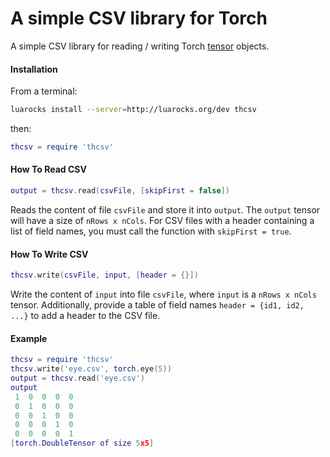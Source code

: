 # A simple CSV library for Torch #

A simple CSV library for reading / writing Torch [tensor](https://github.com/torch/torch7/blob/master/doc/tensor.md#tensor) objects.

#### Installation ####
From a terminal:
```bash
luarocks install --server=http://luarocks.org/dev thcsv
```
then:
```lua
thcsv = require 'thcsv'
```

#### How To Read CSV ####

```lua
output = thcsv.read(csvFile, [skipFirst = false])
```
Reads the content of file `csvFile` and store it into `output`. The `output` tensor will have a size of `nRows x nCols`. For CSV files with a header containing a list of field names, you must call the function with `skipFirst = true`.

#### How To Write CSV ####

```lua
thcsv.write(csvFile, input, [header = {}])
```
Write the content of `input` into file `csvFile`, where `input` is a `nRows x nCols` tensor. Additionally, provide a table of field names `header = {id1, id2, ...}` to add a header to the CSV file.

#### Example ####
```lua
thcsv = require 'thcsv'
thcsv.write('eye.csv', torch.eye(5))
output = thcsv.read('eye.csv')
output
 1  0  0  0  0
 0  1  0  0  0
 0  0  1  0  0
 0  0  0  1  0
 0  0  0  0  1
[torch.DoubleTensor of size 5x5]
```


